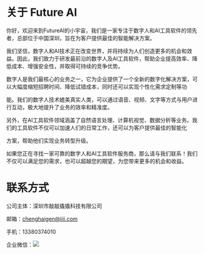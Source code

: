 # 关于 Future AI

你好，欢迎来到FutureAI的小宇宙，我们是一家专注于数字人和AI工具软件的领先者，总部位于中国深圳，旨在为客户提供最佳的智能解决方案。

我们坚信，数字人和AI技术正在改变世界，并将持续为人们创造更多的机会和效益。因此，我们致力于研发最前沿的数字人及AI工具软件，帮助企业提高效率、降低成本、增强安全性，并取得可持续的竞争优势。

数字人是我们最核心的业务之一，它为企业提供了一个全新的数字化解决方案，可以大幅度缩短招聘时间、降低试错成本，同时还可以实现个性化需求定制等功

能。我们的数字人技术媲美真实人类，可以通过语音、视频、文字等方式与用户进行互动，极大地提升了业务的效率和精准度。

另外，在AI工具软件领域涵盖了自然语言处理、计算机视觉、数据分析等业务。我们的工具软件不仅可以加速人们的日常工作，还可以为客户提供最佳的智能化

方案，帮助他们实现业务转型升级。

如果您正在寻找一家可靠的数字人和AI工具软件服务商，那么请与我们联系！我们不仅可以满足您的需求，也可以超越您的期望，为您带来更多的机会和收益。

# 联系方式

公司主体：深圳市敲敲撬撬科技有限公司

邮箱：<chenghaigen@iiii.com>

手机：13380374010

企业微信：<img src="https://testeasemeta.oss-cn-shenzhen.aliyuncs.com/web/hg_wx.png">